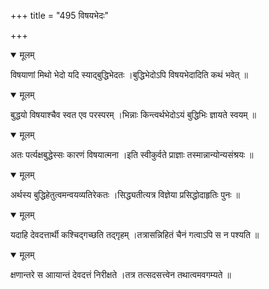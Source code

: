 +++
title = "495 विषयभेदः"

+++


<details open><summary>मूलम्</summary>

विषयाणां मिथो भेदो यदि स्याद्बुद्धिभेदतः ।बुद्धिभेदोऽपि विषयभेदादिति कथं भवेत् ॥
</details>



<details open><summary>मूलम्</summary>

बुद्धयो विषयाश्चैव स्वत एव परस्परम् ।भिन्नाः किन्त्वर्थभेदोऽयं बुद्धिभिः ज्ञायते स्वयम् ॥
</details>



<details open><summary>मूलम्</summary>

अतः पर्त्यक्षबुद्धेस्सः कारणं विषयात्मना ।इति स्वीकुर्वते प्राज्ञाः तस्मान्नान्योन्यसंश्रयः ॥
</details>



<details open><summary>मूलम्</summary>

अर्थस्य बुद्धिहेतुत्वमन्वयव्यतिरेकतः ।सिद्ध्यतीत्यत्र विज्ञेया प्रसिद्धोदाहृतिः पुनः ॥
</details>



<details open><summary>मूलम्</summary>

यदाहि देवदत्तार्थी कश्चिद्गच्छति तद्गृहम् ।तत्रासन्निहितं चैनं गत्वाऽपि स न पश्यति ॥
</details>



<details open><summary>मूलम्</summary>

क्षणान्तरे स आायान्तं देवदत्तं निरीक्षते ।तत्र तत्सदसत्त्वेन तथात्वमवगम्यते ॥
</details>

